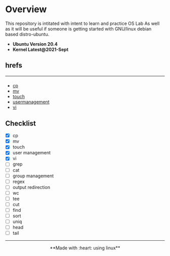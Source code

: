 # Overview
This repository is intitated with intent to learn and practice OS Lab
As well as it will be useful if someone is getting started with GNU/linux debian based distro-ubuntu.


- **Ubuntu Version 20.4**
- **Kernel Latest@2021-Sept**

## hrefs <hr>
   - [cp](https://github.com/cat903/linux101/tree/main/cp)
   - [mv](https://github.com/cat903/linux101/tree/main/misc)
   - [touch](https://github.com/cat903/linux101/tree/main/touch)
   - [usermanagement](https://github.com/cat903/linux101/tree/main/usermanagement)
   - [vi](https://github.com/cat903/linux101/tree/main/vi)


   ## Checklist

   - [x] cp
   - [x] mv
   - [x] touch
   - [x] user management
   - [x] vi
   - [ ] grep
   - [ ] cat
   - [ ] group management
   - [ ] regex
   - [ ] output redirection
   - [ ] wc
   - [ ] tee
   - [ ] cut
   - [ ] find
   - [ ] sort
   - [ ] uniq
   - [ ] head
   - [ ] tail

<hr>

   <center>**Made with :heart: using linux**<center>